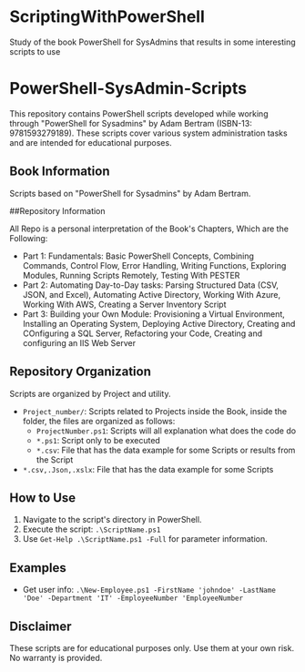 # ScriptingWithPowerShell
Study of the book PowerShell for SysAdmins that results in some interesting scripts to use

# PowerShell-SysAdmin-Scripts

This repository contains PowerShell scripts developed while working through "PowerShell for Sysadmins" by Adam Bertram (ISBN-13: 
9781593279189). These scripts cover various system administration tasks and are intended for educational purposes.

## Book Information

Scripts based on "PowerShell for Sysadmins" by Adam Bertram.

##Repository Information

All Repo is a personal interpretation of the Book's Chapters, Which are the Following:

*    Part 1: Fundamentals: Basic PowerShell Concepts, Combining Commands, Control Flow, Error Handling, Writing Functions, Exploring Modules, Running Scripts Remotely, Testing With PESTER
*    Part 2: Automating Day-to-Day tasks: Parsing Structured Data (CSV, JSON, and Excel), Automating Active Directory, Working With Azure, Working With AWS, Creating a Server Inventory Script
*    Part 3: Building your Own Module: Provisioning a Virtual Environment, Installing an Operating System, Deploying Active Directory, Creating and COnfiguring a SQL Server, Refactoring your Code, Creating and configuring an IIS Web Server
      

## Repository Organization

Scripts are organized by Project and utility.

*   `Project_number/`: Scripts related to Projects inside the Book, inside the folder, the files are organized as follows:
    *    `ProjectNumber.ps1`: Scripts will all explanation what does the code do
    *    `*.ps1`: Script only to be executed
    *    `*.csv`: File that has the data example for some Scripts or results from the Script      
*   `*.csv,.Json,.xslx`: File that has the data example for some Scripts

## How to Use

1.  Navigate to the script's directory in PowerShell.
2.  Execute the script: `.\ScriptName.ps1`
3.  Use `Get-Help .\ScriptName.ps1 -Full` for parameter information.

## Examples

*   Get user info: `.\New-Employee.ps1 -FirstName 'johndoe' -LastName 'Doe' -Department 'IT' -EmployeeNumber 'EmployeeNumber`

## Disclaimer

These scripts are for educational purposes only. Use them at your own risk. No warranty is provided.
